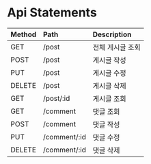 # Api Statements

| Method | Path         | Description                       |
| :----- | :----------- | :-------------------------------- |
| GET    | /post        | 전체 게시글 조회                  |
| POST   | /post        | 게시글 작성                       |
| PUT    | /post        | 게시글 수정                       |
| DELETE | /post        | 게시글 삭제                       |
| GET    | /post/:id    | 게시글 조회                       |
| GET    | /comment         | 댓글 조회                     | 
| POST   | /comment         | 댓글 작성                     |
| PUT    | /comment/:id     | 댓글 수정                     |
| DELETE | /comment/:id     | 댓글 삭제                     |